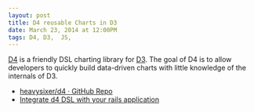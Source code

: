 ```yaml
---
layout: post
title: D4 reusable Charts in D3
date: March 23, 2014 at 12:00PM
tags: D4, D3,  JS,
---
```


[D4](http://visible.io/index.html) is a friendly DSL charting library for [D3](http://d3js.org). The goal of D4 is to allow developers to quickly build data-driven charts with little knowledge of the internals of D3.  
  
- [heavysixer/d4 · GitHub Repo](https://github.com/heavysixer/d4)  
- [Integrate d4 DSL with your rails application](https://github.com/gouravtiwari/d4-rails)  

